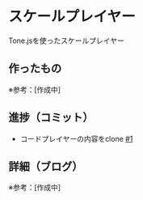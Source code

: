 # スケールプレイヤー

Tone.jsを使ったスケールプレイヤー

## 作ったもの

※参考：[作成中]

## 進捗（コミット）

- コードプレイヤーの内容をclone [#1](https://github.com/ryo-i/scale-player/issues/1)

## 詳細（ブログ）

※参考：[作成中]